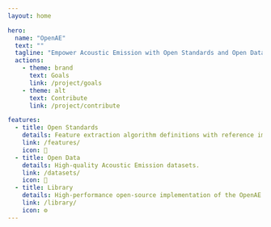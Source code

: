```yaml
---
layout: home

hero:
  name: "OpenAE"
  text: ""
  tagline: "Empower Acoustic Emission with Open Standards and Open Data"
  actions:
    - theme: brand
      text: Goals
      link: /project/goals
    - theme: alt
      text: Contribute
      link: /project/contribute

features:
  - title: Open Standards
    details: Feature extraction algorithm definitions with reference implementations.
    link: /features/
    icon: 📖
  - title: Open Data
    details: High-quality Acoustic Emission datasets.
    link: /datasets/
    icon: 📂
  - title: Library
    details: High-performance open-source implementation of the OpenAE standards.
    link: /library/
    icon: ⚙️
---
```


<script setup>
import Community from '@theme/components/Community.vue'
</script>

<Community />
